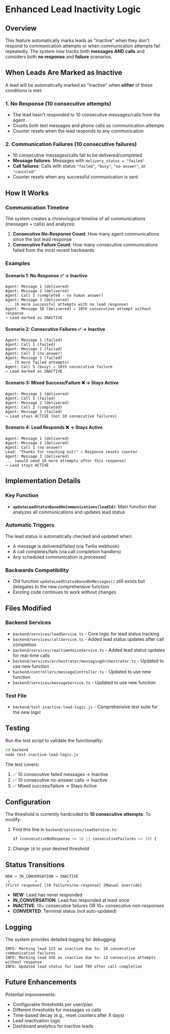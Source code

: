# Enhanced Lead Inactivity Logic

## Overview

This feature automatically marks leads as "inactive" when they don't respond to communication attempts or when communication attempts fail repeatedly. The system now tracks both **messages AND calls** and considers both **no response** and **failure** scenarios.

## When Leads Are Marked as Inactive

A lead will be automatically marked as "inactive" when **either** of these conditions is met:

### 1. No Response (10 consecutive attempts)

- The lead hasn't responded to 10 consecutive messages/calls from the agent
- Counts both text messages and phone calls as communication attempts
- Counter resets when the lead responds to any communication

### 2. Communication Failures (10 consecutive failures)

- 10 consecutive messages/calls fail to be delivered/completed
- **Message failures**: Messages with `delivery_status = "failed"`
- **Call failures**: Calls with status `"failed"`, `"busy"`, `"no-answer"`, or `"canceled"`
- Counter resets when any successful communication is sent

## How It Works

### Communication Timeline

The system creates a chronological timeline of all communications (messages + calls) and analyzes:

1. **Consecutive No-Response Count**: How many agent communications since the last lead response
2. **Consecutive Failure Count**: How many consecutive communications failed from the most recent backwards

### Examples

#### Scenario 1: No Response ✅ → Inactive

```
Agent: Message 1 (delivered)
Agent: Message 2 (delivered)
Agent: Call 1 (completed - no human answer)
Agent: Message 3 (delivered)
... (6 more successful attempts with no lead response)
Agent: Message 10 (delivered) ← 10th consecutive attempt without response
→ Lead marked as INACTIVE
```

#### Scenario 2: Consecutive Failures ✅ → Inactive

```
Agent: Message 1 (failed)
Agent: Call 1 (failed)
Agent: Message 2 (failed)
Agent: Call 2 (no-answer)
Agent: Message 3 (failed)
... (5 more failed attempts)
Agent: Call 5 (busy) ← 10th consecutive failure
→ Lead marked as INACTIVE
```

#### Scenario 3: Mixed Success/Failure ❌ → Stays Active

```
Agent: Message 1 (delivered)
Agent: Call 1 (failed)
Agent: Message 2 (delivered)
Agent: Call 2 (completed)
Agent: Message 3 (failed)
→ Lead stays ACTIVE (not 10 consecutive failures)
```

#### Scenario 4: Lead Responds ❌ → Stays Active

```
Agent: Message 1 (delivered)
Agent: Message 2 (delivered)
Agent: Call 1 (no-answer)
Lead: "Thanks for reaching out!" ← Response resets counter
Agent: Message 3 (delivered)
... (would need 10 more attempts after this response)
→ Lead stays ACTIVE
```

## Implementation Details

### Key Function

- **`updateLeadStatusBasedOnCommunications(leadId)`**: Main function that analyzes all communications and updates lead status

### Automatic Triggers

The lead status is automatically checked and updated when:

- A message is delivered/failed (via Twilio webhook)
- A call completes/fails (via call completion handlers)
- Any scheduled communication is processed

### Backwards Compatibility

- Old function `updateLeadStatusBasedOnMessages()` still exists but delegates to the new comprehensive function
- Existing code continues to work without changes

## Files Modified

### Backend Services

- `backend/services/leadService.ts` - Core logic for lead status tracking
- `backend/services/callService.ts` - Added lead status updates after call completion
- `backend/services/realtimeVoiceService.ts` - Added lead status updates for real-time calls
- `backend/services/orchestrator/messagingOrchestrator.ts` - Updated to use new function
- `backend/controllers/messageController.ts` - Updated to use new function
- `backend/services/messageService.ts` - Updated to use new function

### Test File

- `backend/test-inactive-lead-logic.js` - Comprehensive test suite for the new logic

## Testing

Run the test script to validate the functionality:

```bash
cd backend
node test-inactive-lead-logic.js
```

The test covers:

1. ✅ 10 consecutive failed messages → Inactive
2. ✅ 10 consecutive no-answer calls → Inactive
3. ✅ Mixed success/failure → Stays Active

## Configuration

The threshold is currently hardcoded to **10 consecutive attempts**. To modify:

1. Find this line in `backend/services/leadService.ts`:

   ```typescript
   if (consecutiveNoResponse >= 10 || consecutiveFailures >= 10) {
   ```

2. Change `10` to your desired threshold

## Status Transitions

```
NEW → IN_CONVERSATION → INACTIVE
 ↓           ↓             ↓
[First response] [10 failures/no-response] [Manual override]
```

- **NEW**: Lead has never responded
- **IN_CONVERSATION**: Lead has responded at least once
- **INACTIVE**: 10+ consecutive failures OR 10+ consecutive non-responses
- **CONVERTED**: Terminal status (not auto-updated)

## Logging

The system provides detailed logging for debugging:

```
INFO: Marking lead 123 as inactive due to: 10 consecutive communication failures
INFO: Marking lead 456 as inactive due to: 12 consecutive attempts without response
INFO: Updated lead status for lead 789 after call completion
```

## Future Enhancements

Potential improvements:

- Configurable thresholds per user/plan
- Different thresholds for messages vs calls
- Time-based decay (e.g., reset counters after X days)
- Lead reactivation logic
- Dashboard analytics for inactive leads
